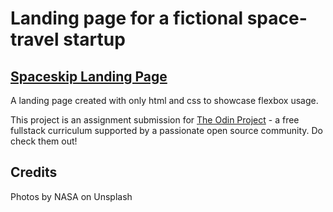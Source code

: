 # Landing page for a fictional space-travel startup
## [Spaceskip Landing Page](https://bevane.github.io/flex-project)

A landing page created with only html and css to showcase flexbox usage.

This project is an assignment submission for [The Odin Project](https://www.theodinproject.com/) - a free fullstack curriculum supported by a passionate open source community. Do check them out!

## Credits
Photos by NASA on Unsplash 